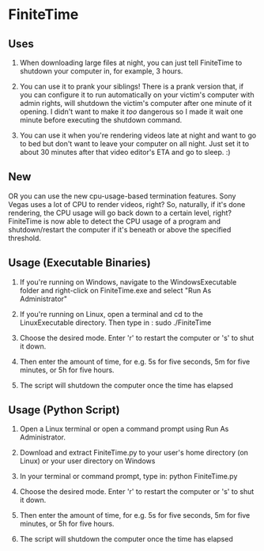 FiniteTime
==

Uses
--

1. When downloading large files at night, you can just tell FiniteTime to shutdown your computer in, for example, 3 hours.

2. You can use it to prank your siblings! There is a prank version that, if you can configure it to run automatically on your victim's computer with admin rights, will shutdown the victim's computer after one minute of it opening. I didn't want to make it *too* dangerous so I made it wait one minute before executing the shutdown command.

3. You can use it when you're rendering videos late at night and want to go to bed but don't want to leave your computer on all night. Just set it to about 30 minutes after that video editor's ETA and go to sleep.
:)

New
--
OR you can use the new cpu-usage-based termination features. Sony Vegas uses a lot of CPU to render videos, right? So, naturally, if it's done rendering, the CPU usage will go back down to a certain level, right? FiniteTime is now able to detect the CPU usage of a program and shutdown/restart the computer if it's beneath or above the specified threshold.

Usage (Executable Binaries)
--
1. If you're running on Windows, navigate to the WindowsExecutable folder and right-click on FiniteTime.exe and select "Run As Administrator"
2. If you're running on Linux, open a terminal and cd to the LinuxExecutable directory. Then type in :
sudo ./FiniteTime
3. Choose the desired mode. Enter 'r' to restart the computer or 's' to shut it down.

4. Then enter the amount of time, for e.g. 5s for five seconds, 5m for five minutes, or 5h for five hours.

5. The script will shutdown the computer once the time has elapsed 


Usage (Python Script)
--
1. Open a Linux terminal or open a command prompt using Run As Administrator.

2. Download and extract FiniteTime.py to your user's home directory (on Linux) or your user directory on Windows

3. In your terminal or command prompt, type in:
python FiniteTime.py

4. Choose the desired mode. Enter 'r' to restart the computer or 's' to shut it down.

5. Then enter the amount of time, for e.g. 5s for five seconds, 5m for five minutes, or 5h for five hours.

6. The script will shutdown the computer once the time has elapsed 
